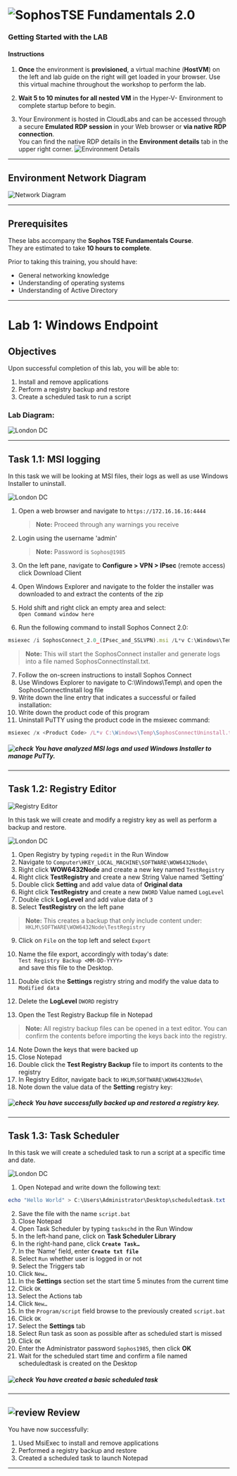 # ![Sophos](JPG/output-onlinepngtools.png)**TSE Fundamentals 2.0** 
### Getting Started with the LAB 
#### Instructions

1. **Once** the environment is **provisioned**, a virtual machine (**HostVM**) on the left and lab guide on the right will get loaded in your browser. Use this virtual machine throughout the workshop to perform the lab.

2. **Wait 5 to 10 minutes for all nested VM** in the Hyper-V- Environment to complete startup before to begin.

3. Your Environment is hosted in CloudLabs and can be accessed through a secure **Emulated RDP session** in your Web browser or **via native RDP connection**.   
You can find the native RDP details in the **Environment details** tab in the upper right corner. 
![Environment Details ](JPG/Environment%20Details2%20.png)
***

## Environment Network Diagram 

![Network Diagram](JPG/Lab%20Diagram34.png) 

***

## Prerequisites
These labs accompany the **Sophos TSE Fundamentals Course**.   
They are estimated to take **10 hours to complete**.

Prior to taking this training, you should have: 
* General networking knowledge
* Understanding of operating systems
* Understanding of Active Directory



***
# **Lab 1: Windows Endpoint**

## Objectives
Upon successful completion of this lab, you will be able to:

1. Install and remove applications
2. Perform a registry backup and restore
3. Create a scheduled task to run a script

### Lab Diagram:
![London DC](JPG/London%20DC%202.png)

***

## **Task 1.1: MSI logging**

In this task we will be looking at MSI files, their logs as well as use Windows
Installer to uninstall.

![London DC](JPG/London%20DC.png)
1. Open a web browser and navigate to `https://172.16.16.16:4444`

    >**Note:** Proceed through any warnings you receive
2. Login using the username 'admin'

    >**Note:** Password is `Sophos@1985`
    
3. On the left pane, navigate to **Configure > VPN > IPsec** (remote access)    
click Download Client 

4. Open Windows Explorer and navigate to the folder the installer was downloaded to and extract the contents of the zip

5. Hold shift and right click an empty area and select:  
 `Open Command window here`
6. Run the following command to install Sophos Connect 2.0:
```javascript
msiexec /i SophosConnect_2.0_(IPsec_and_SSLVPN).msi /L*v C:\Windows\Temp\SophosConnectInstall.txt
```
 
  >**Note:** This will start the SophosConnect installer and generate logs into a file named SophosConnectInstall.txt.
  
 7. Follow the on-screen instructions to install Sophos Connect
 8. Use Windows Explorer to navigate to C:\Windows\Temp\ and open the SophosConnectInstall log file
 9. Write down the line entry that indicates a successful or failed installation:
 10. Write down the product code of this program
 11. Uninstall PuTTY using the product code in the msiexec command: 
```javascript
msiexec /x <Product Code> /L*v C:\Windows\Temp\SophosConnectUninstall.txt
```

##### ![check](JPG/pngegg%20(1).png) You have analyzed MSI logs and used Windows Installer to manage PuTTy.

***

<div style='page-break-after: always'></div>


## **Task 1.2: Registry Editor**
![Registry Editor](JPG/Regstry_Editor.png)

In this task we will create and modify a registry key as well as perform
a backup and restore.

![London DC](JPG/London%20DC.png)
1. Open Registry by typing <inject key="Suffix" />`regedit` in the Run Window
2. Navigate to `Computer\HKEY_LOCAL_MACHINE\SOFTWARE\WOW6432Node\`
3. Right click **WOW6432Node** and create a new key named `TestRegistry`
4. Right click **TestRegistry** and create a new String Value named ‘Setting’
5. Double click **Setting** and add value data of **Original data**
6. Right click **TestRegistry** and create a new `DWORD` Value named `LogLevel`
7. Double click **LogLevel** and add value data of `3`
8. Select **TestRegistry** on the left pane 
>**Note:** This creates a backup that only include content under:   
`HKLM\SOFTWARE\WOW6432Node\TestRegistry`

9. Click on `File` on the top left and select `Export`
10. Name the file export, accordingly with today's date:  
 `Test Registry Backup <MM-DD-YYYY>`  
 and save this file to the Desktop.

11. Double click the **Settings** registry string and modify the value data to `Modified data`
12. Delete the **LogLevel** `DWORD` registry
13. Open the Test Registry Backup file in Notepad

> **Note:** All registry backup files can be opened in a text editor. You can confirm the contents before importing the keys back into the registry.

14. Note Down the keys that were backed up
15. Close Notepad
16. Double click the **Test Registry Backup** file to import its contents to the registry
17. In Registry Editor, navigate back to `HKLM\SOFTWARE\WOW6432Node\`
18. Note down the value data of the **Setting** registry key: 

##### ![check](JPG/pngegg%20(1).png) You have successfully backed up and restored a registry key.

***

## **Task 1.3: Task Scheduler**
In this task we will create a scheduled task to run a script at a specific time and date.

![London DC](JPG/London%20DC.png)

1. Open Notepad and write down the following text:
```powershell  
echo "Hello World" > C:\Users\Administrator\Desktop\scheduledtask.txt
```
2. Save the file with the name `script.bat`
3. Close Notepad
4. Open Task Scheduler by typing `taskschd` in the Run Window 
5. In the left-hand pane, click on **Task Scheduler Library** 
6. In the right-hand pane, click **`Create Task…`** 
7. In the ‘Name’ field, enter **`Create txt file`** 
8. Select `Run` whether user is logged in or not 
9. Select the Triggers tab 
10. Click `New…` 
11. In the **Settings** section set the start time 5 minutes from the current time 
12. Click `OK` 
13. Select the Actions tab 
14. Click `New…` 
15. In the `Program/script` field browse to the previously created `script.bat` 
16. Click `OK` 
17. Select the **Settings** tab 
18. Select Run task as soon as possible after as scheduled start is missed 
19. Click `OK` 
20. Enter the Administrator password `Sophos1985`, then click **OK** 
21. Wait for the scheduled start time and confirm a file named scheduledtask is created on the Desktop 
  
##### ![check](JPG/pngegg%20(1).png) You have created a basic scheduled task 

***

## ![review](JPG/Review%2048.png) Review  ##

You have now successfully: 
1.	Used MsiExec to install and remove applications 
2.	Performed a registry backup and restore 
3.	Created a scheduled task to launch Notepad 

***




